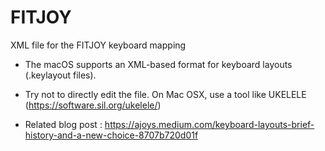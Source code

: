 # FITJOY
XML file for the FITJOY keyboard mapping

* The macOS supports an XML-based format for keyboard layouts (.keylayout files).
* Try not to directly edit the file. On Mac OSX, use a tool like UKELELE (https://software.sil.org/ukelele/)


* Related blog post : https://ajoys.medium.com/keyboard-layouts-brief-history-and-a-new-choice-8707b720d01f
